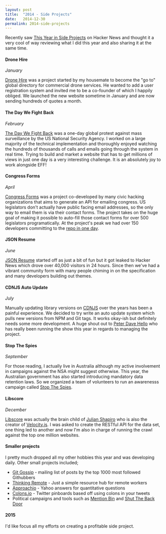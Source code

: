 ```yaml
---
layout: post
title:  "2014 - Side Projects"
date:   2014-12-30
permalink: 2014-side-projects
---
```


Recently saw [This Year in Side Projects](http://www.ianww.com/blog/2014/12/30/this-year-in-side-projects-2014/) on Hacker News and thought it a very cool of way reviewing what I did this year and also sharing it at the same time.

#### Drone Hire

_January_

[Drone Hire](https://dronehire.org) was a project started by my housemate to become the "go to" global directory for commercial drone services. He wanted to add a user registration system and invited me to be a co-founder of which I happily obliged. We launched the new website sometime in January and are now sending hundreds of quotes a month. 


#### The Day We Fight Back

_February_

[The Day We Fight Back](https://thedaywefightback.org) was a one-day global protest against mass surveillance by the US National Security Agency. I worked on a large majority of the technical implementation and thoroughly enjoyed watching the hundreds of thousands of calls and emails going through the system in real time. Trying to build and market a website that has to get millions of views in just one day is a very interesting challenge. It is an absolutely joy to work alongside EFF!

#### Congress Forms

_April_

[Congress Forms](https://github.com/EFForg/congress-forms) was a project co-developed by many civic hacking organizations that aims to generate an API for emailing congress. US legislators don't actually have public facing email addresses, so the only way to email them is via their contact forms. The project takes on the huge goal of making it possible to auto-fill those contact forms for over 500 legislators programatically. At the project's peak we had over 150 developers committing to the [repo in one day](http://sunlightfoundation.com/blog/2014/04/21/how-sunlight-eff-and-150-civic-hackers-reverse-engineered-congress-email-system-in-two-days/).

#### JSON Resume

_June_

[JSON Resume](https://jsonresume.org) started off as just a bit of fun but it got leaked to Hacker News which drove over 40,000 visitors in 24 hours. Since then we've had a vibrant community form with many people chiming in on the specification and many developers building out themes.

#### CDNJS Auto Update

_July_

Manually updating library versions on [CDNJS](https://cdnjscom) over the years has been a painful experience. We decided to try write an auto update system which pulls new versions from NPM and Git tags. It works okay-ish but definitely needs some more development. A huge shout out to [Peter Dave Hello](https://twitter.com/peterdavehello) who has really been running the show this year in regards to managing the project.

#### Stop The Spies

_September_

For those reading, I actually live in Australia although my active involvement in campaigns against the NSA might suggest otherwise. This year, the Australian government has also started introducing mandatory data retention laws. So we organized a team of volunteers to run an awarenesss campaign called [Stop The Spies](https://stopthespies.com).

#### Libscore

_December_

[Libscore](http://libscore.com) was actually the brain child of [Julian Shapiro](http://julian.com) who is also the creator of [Velocity.js](http://julian.com/research/velocity/). I was asked to create the RESTful API for the data set, one thing led to another and now I'm also in charge of running the crawl against the top one million websites. 

#### Smaller projects

I pretty much dropped all my other hobbies this year and was developing daily. Other small projects included;

- [Git Gossip](https://gitgossip) - mailing list of posts by the top 1000 most followed Githubbers
- [Thinking Remote](http://thinkingremote.com) - Just a simple resource hub for remote workers
- [Approachio](https://approachio.com/) - Yahoo answers for quantitative questions
- [Colons.io](https://colons.io) - Twitter pinboards based off using colons in your tweets
- Political campaigns and tools such as [Mention Bin](https://mentionbin.com) and [Shut The Back Door](https://shutthebackdoor.net/)

#### 2015

I'd like focus all my efforts on creating a profitable side project.
